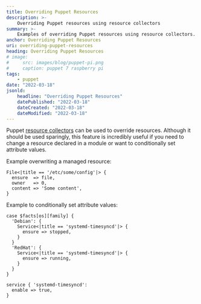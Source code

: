 ```yaml
---
title: Overriding Puppet Resources
description: >-
    Overriding Puppet resources using resource collectors
summary: >-
    Examples of overriding Puppet resources using resource collectors.
anchor: Overriding Puppet Resources
uri: overriding-puppet-resources
heading: Overriding Puppet Resources
# image:
#     src: images/blog/puppet-pi.png
#     caption: puppet 7 raspberry pi
tags:
    - puppet
date: "2022-03-18"
jsonld:
    headline: "Overriding Puppet Resources"
    datePublished: "2022-03-18"
    dateCreated: "2022-03-18"
    dateModified: "2022-03-18"
---
```


Puppet 
[resource collectors](https://puppet.com/docs/puppet/7/lang_collectors.html)
can be used to override resources. Although it should be used sparingly, this 
feature is incredibly useful if you need to change a resource declared in a 
module or want to conditionally set attribute values.

Example overwriting a managed resource:

```puppet
File<|title == '/etc/some/config'|> {
  ensure  => file,
  owner   => 0,
  content => 'Some content',
}
```

Example to conditionally set attribute values:

```puppet
case $facts[os][family] {
  'Debian': {
    Service<|title == 'systemd-timesyncd'|> {
      ensure => stopped,
    }
  }
  'RedHat': {
    Service<|title == 'systemd-timesyncd'|> {
      ensure => running,
    }
  }
}

service { 'systemd-timesyncd':
  enable => true,
}
```
